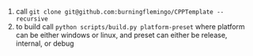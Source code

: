 1. call ```git clone git@github.com:burningflemingo/CPPTemplate --recursive```
2. to build call ```python scripts/build.py platform-preset``` where platform can be either windows or linux, and preset can either be release, internal, or debug
